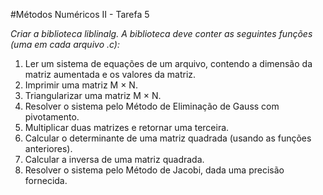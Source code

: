 #Métodos Numéricos II - Tarefa 5

*Criar a biblioteca liblinalg. A biblioteca deve conter as seguintes funções (uma em cada arquivo .c):*

1. Ler um sistema de equações de um arquivo, contendo a dimensão da matriz aumentada e os valores da matriz.
2. Imprimir uma matriz M × N.
3. Triangularizar uma matriz M × N.
4. Resolver o sistema pelo Método de Eliminação de Gauss com pivotamento.
5. Multiplicar duas matrizes e retornar uma terceira.
6. Calcular o determinante de uma matriz quadrada (usando as funções anteriores).
7. Calcular a inversa de uma matriz quadrada.
8. Resolver o sistema pelo Método de Jacobi, dada uma precisão fornecida.
